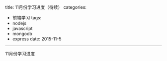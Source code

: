 title: 11月份学习进度（待续）
categories:
  - 前端学习
tags:
  - nodejs
  - javascript
  - mongodb
  - express
date: 2015-11-5 
---
 <!-- HTML -->
11月份学习进度
<!--more-->